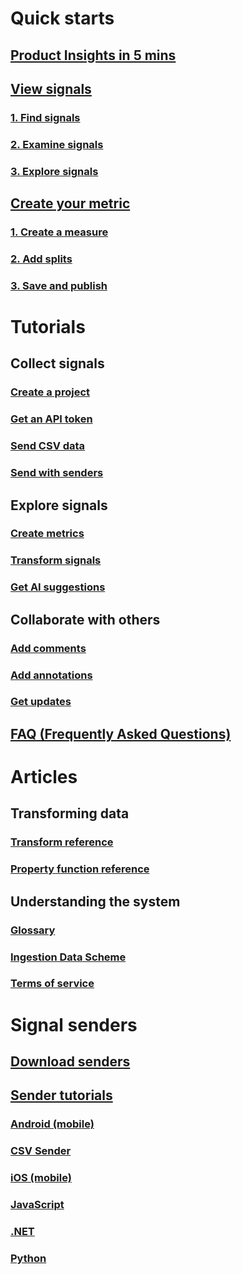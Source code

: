 # Quick starts
## [ Product Insights in 5 mins](xref:developers/quick-starts/what-is) 
## [View signals](xref:developers/quick-starts/1_view-signals)
### [1. Find signals](xref:developers/quick-starts/1_1_find)
### [2. Examine signals](xref:developers/quick-starts/1_2_examine)
### [3. Explore signals](xref:developers/quick-starts/1_3_explore)
## [Create your metric](xref:developers/quick-starts/2_create-own-metric)
### [1. Create a measure](xref:developers/quick-starts/2_1_create-measure)
### [2. Add splits](xref:developers/quick-starts/2_2_split-metric)
### [3. Save and publish](xref:developers/quick-starts/2_3_publish)

# Tutorials
## Collect signals
### [Create a project](xref:developers/downloads/create-project)
### [Get an API token](xref:developers/downloads/api-token)
### [Send CSV data](xref:developers/tutorials/send-csv)
### [Send with senders](xref:developers/tutorials/send-using-senders)
## Explore signals
### [Create metrics](xref:developers/tutorials/create-metrics)
### [Transform signals](xref:developers/tutorials/transform-data)
### [Get AI suggestions](xref:developers/tutorials/get-ai)

## Collaborate with others
### [Add comments](xref:developers/tutorials/add-comments)
### [Add annotations](xref:developers/tutorials/add-annotations)
### [Get updates](xref:developers/tutorials/get-updates)
## [FAQ (Frequently Asked Questions)](xref:developers/faq/index)

# Articles
## Transforming data    
### [Transform reference](xref:developers/articles/transform-ref)
### [Property function reference](xref:developers/articles/property-fn)
## Understanding the system  
### [Glossary](xref:developers/articles/glossary)
### [Ingestion Data Scheme](xref:developers/downloads/ingestion-data-scheme)
### [Terms of service](xref:developers/articles/terms-of-service)
# Signal senders
## [Download senders](xref:developers/downloads/index)
## [Sender tutorials](xref:developers/downloads/tutorials/index)
### [Android (mobile)](xref:developers/downloads/android-java)

### [CSV Sender](xref:developers/downloads/ingest)
### [iOS (mobile)](xref:developers/downloads/ios-objc)
### [JavaScript](xref:developers/downloads/js)
### [.NET](xref:developers/downloads/dotnet)
### [Python](xref:developers/downloads/python)
